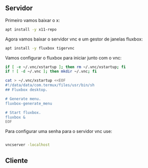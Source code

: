 ## Servidor

Primeiro vamos baixar o x:

```bash
apt install -y x11-repo
```

Agora vamos baixar o servidor vnc e um gestor de janelas fluxbox:

```bash
apt install -y fluxbox tigervnc
```

Vamos configurar o fluxbox para iniciar junto com o vnc:

```bash
if [ -e ~/.vnc/xstartup ]; then rm ~/.vnc/xstartup; fi
if ! [ -d ~/.vnc ]; then mkdir ~/.vnc; fi

cat > ~/.vnc/xstartup <<EOF
#!/data/data/com.termux/files/usr/bin/sh
## Fluxbox desktop.

# Generate menu.
fluxbox-generate_menu

# Start fluxbox.
fluxbox &
EOF
```

Para configurar uma senha para o servidor vnc use:

```bash

vncserver -localhost
```

## Cliente
